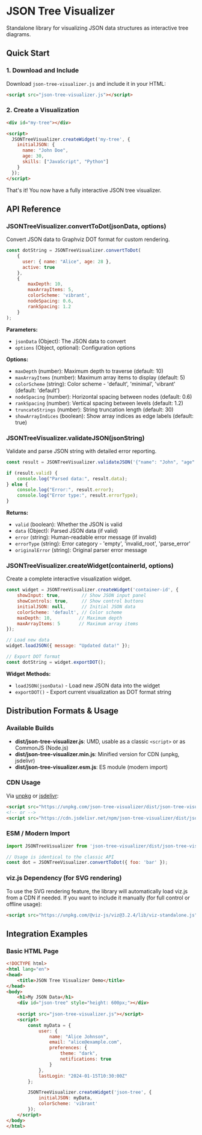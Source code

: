 # JSON Tree Visualizer

Standalone library for visualizing JSON data structures as interactive tree diagrams.


## Quick Start

### 1. Download and Include

Download `json-tree-visualizer.js` and include it in your HTML:

```html
<script src="json-tree-visualizer.js"></script>
```

### 2. Create a Visualization

```html
<div id="my-tree"></div>

<script>
  JSONTreeVisualizer.createWidget('my-tree', {
    initialJSON: { 
      name: "John Doe", 
      age: 30, 
      skills: ["JavaScript", "Python"] 
    }
  });
</script>
```

That's it! You now have a fully interactive JSON tree visualizer.

## API Reference

### JSONTreeVisualizer.convertToDot(jsonData, options)

Convert JSON data to Graphviz DOT format for custom rendering.

```javascript
const dotString = JSONTreeVisualizer.convertToDot(
    { 
      user: { name: "Alice", age: 28 },
      active: true 
    },
    {
        maxDepth: 10,
        maxArrayItems: 5,
        colorScheme: 'vibrant',
        nodeSpacing: 0.6,
        rankSpacing: 1.2
    }
);
```

**Parameters:**
- `jsonData` (Object): The JSON data to convert
- `options` (Object, optional): Configuration options

**Options:**
- `maxDepth` (number): Maximum depth to traverse (default: 10)
- `maxArrayItems` (number): Maximum array items to display (default: 5)
- `colorScheme` (string): Color scheme - 'default', 'minimal', 'vibrant' (default: 'default')
- `nodeSpacing` (number): Horizontal spacing between nodes (default: 0.6)
- `rankSpacing` (number): Vertical spacing between levels (default: 1.2)
- `truncateStrings` (number): String truncation length (default: 30)
- `showArrayIndices` (boolean): Show array indices as edge labels (default: true)

### JSONTreeVisualizer.validateJSON(jsonString)

Validate and parse JSON string with detailed error reporting.

```javascript
const result = JSONTreeVisualizer.validateJSON('{"name": "John", "age": 30}');

if (result.valid) {
    console.log("Parsed data:", result.data);
} else {
    console.log("Error:", result.error);
    console.log("Error type:", result.errorType);
}
```

**Returns:**
- `valid` (boolean): Whether the JSON is valid
- `data` (Object): Parsed JSON data (if valid)
- `error` (string): Human-readable error message (if invalid)
- `errorType` (string): Error category - 'empty', 'invalid_root', 'parse_error'
- `originalError` (string): Original parser error message

### JSONTreeVisualizer.createWidget(containerId, options)

Create a complete interactive visualization widget.

```javascript
const widget = JSONTreeVisualizer.createWidget('container-id', {
    showInput: true,        // Show JSON input panel
    showControls: true,     // Show control buttons
    initialJSON: null,      // Initial JSON data
    colorScheme: 'default', // Color scheme
    maxDepth: 10,          // Maximum depth
    maxArrayItems: 5       // Maximum array items
});

// Load new data
widget.loadJSON({ message: "Updated data!" });

// Export DOT format
const dotString = widget.exportDOT();
```

**Widget Methods:**
- `loadJSON(jsonData)` - Load new JSON data into the widget
- `exportDOT()` - Export current visualization as DOT format string


## Distribution Formats & Usage

### Available Builds

- **dist/json-tree-visualizer.js**: UMD, usable as a classic `<script>` or as CommonJS (Node.js)
- **dist/json-tree-visualizer.min.js**: Minified version for CDN (unpkg, jsdelivr)
- **dist/json-tree-visualizer.esm.js**: ES module (modern import)

### CDN Usage

Via [unpkg](https://unpkg.com/) or [jsdelivr](https://jsdelivr.com/):

```html
<script src="https://unpkg.com/json-tree-visualizer/dist/json-tree-visualizer.min.js"></script>
<!-- or -->
<script src="https://cdn.jsdelivr.net/npm/json-tree-visualizer/dist/json-tree-visualizer.min.js"></script>
```

### ESM / Modern Import

```js
import JSONTreeVisualizer from 'json-tree-visualizer/dist/json-tree-visualizer.esm.js';

// Usage is identical to the classic API
const dot = JSONTreeVisualizer.convertToDot({ foo: 'bar' });
```

### viz.js Dependency (for SVG rendering)

To use the SVG rendering feature, the library will automatically load viz.js from a CDN if needed. If you want to include it manually (for full control or offline usage):

```html
<script src="https://unpkg.com/@viz-js/viz@3.2.4/lib/viz-standalone.js"></script>
```

## Integration Examples

### Basic HTML Page

```html
<!DOCTYPE html>
<html lang="en">
<head>
    <title>JSON Tree Visualizer Demo</title>
</head>
<body>
    <h1>My JSON Data</h1>
    <div id="json-tree" style="height: 600px;"></div>
    
    <script src="json-tree-visualizer.js"></script>
    <script>
        const myData = {
            user: {
                name: "Alice Johnson",
                email: "alice@example.com",
                preferences: {
                    theme: "dark",
                    notifications: true
                }
            },
            lastLogin: "2024-01-15T10:30:00Z"
        };

        JSONTreeVisualizer.createWidget('json-tree', {
            initialJSON: myData,
            colorScheme: 'vibrant'
        });
    </script>
</body>
</html>
```

